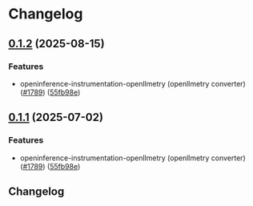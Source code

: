 # Changelog

## [0.1.2](https://github.com/BenMcH/openinference/compare/python-openinference-instrumentation-openllmetry-v0.1.1...python-openinference-instrumentation-openllmetry-v0.1.2) (2025-08-15)


### Features

* openinference-instrumentation-openllmetry (openllmetry converter) ([#1789](https://github.com/BenMcH/openinference/issues/1789)) ([55fb98e](https://github.com/BenMcH/openinference/commit/55fb98e8f23dd1d485a760e04496e0629bce6de0))

## [0.1.1](https://github.com/Arize-ai/openinference/compare/python-openinference-instrumentation-openllmetry-v0.1.0...python-openinference-instrumentation-openllmetry-v0.1.1) (2025-07-02)


### Features

* openinference-instrumentation-openllmetry (openllmetry converter) ([#1789](https://github.com/Arize-ai/openinference/issues/1789)) ([55fb98e](https://github.com/Arize-ai/openinference/commit/55fb98e8f23dd1d485a760e04496e0629bce6de0))

## Changelog
